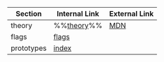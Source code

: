 |Section |Internal Link | External Link|
|------------|------------|------------|
|theory | %%[theory](JS%20&%20TS/RegExp/knowledge/theory.md)%% |[MDN](https://developer.mozilla.org/en-US/docs/Web/JavaScript/Reference/Global_Objects/RegExp) |
|flags | [flags](flags.md)| |
|prototypes | [index](prototype/index.md)| |






